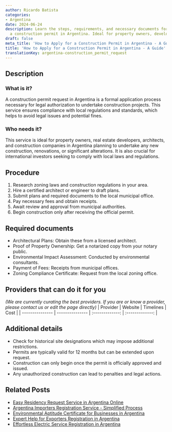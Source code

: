 ```yaml
---
author: Ricardo Batista
categories:
- Argentina
date: 2024-06-24
description: Learn the steps, requirements, and necessary documents for obtaining
  a construction permit in Argentina. Ideal for property owners, developers, and investors.
draft: false
meta_title: 'How to Apply for a Construction Permit in Argentina - A Guide'
title: 'How to Apply for a Construction Permit in Argentina - A Guide'
translationKey: argentina-construction_permit_request
---
```



## Description
### What is it?
A construction permit request in Argentina is a formal application process necessary for legal authorization to undertake construction projects. This service ensures compliance with local regulations and standards, which helps to avoid legal issues and potential fines.

### Who needs it?
This service is ideal for property owners, real estate developers, architects, and construction companies in Argentina planning to undertake any new construction, renovations, or significant alterations. It is also crucial for international investors seeking to comply with local laws and regulations.

## Procedure

1. Research zoning laws and construction regulations in your area.
2. Hire a certified architect or engineer to draft plans.
3. Submit plans and required documents to the local municipal office.
4. Pay necessary fees and obtain receipts.
5. Await review and approval from municipal authorities.
6. Begin construction only after receiving the official permit.


## Required documents

- Architectural Plans: Obtain these from a licensed architect.
- Proof of Property Ownership: Get a notarized copy from your notary public.
- Environmental Impact Assessment: Conducted by environmental consultants.
- Payment of Fees: Receipts from municipal offices.
- Zoning Compliance Certificate: Request from the local zoning office.


## Providers that can do it for you
_(We are currently curating the best providers. If you are or know a provider, please contact us or edit the page directly)_
| Provider        |     Website     |     Timelines    |       Cost      |
| --------------- | --------------- |  :-------------: | :-------------: |

## Additional details

- Check for historical site designations which may impose additional restrictions.
- Permits are typically valid for 12 months but can be extended upon request.
- Construction can only begin once the permit is officially approved and issued.
- Any unauthorized construction can lead to penalties and legal actions.

## Related Posts

- [Easy Residency Request Service in Argentina Online](https://tramitit.com/english/guides/argentina/residency_request/)
- [Argentina Importers Registration Service - Simplified Process](https://tramitit.com/english/guides/argentina/importers_registration/)
- [Environmental Aptitude Certificate for Businesses in Argentina](https://tramitit.com/english/guides/argentina/environmental_aptitude_certificate/)
- [Expert Help for Exporters Registration in Argentina](https://tramitit.com/english/guides/argentina/exporters_registration/)
- [Effortless Electric Service Registration in Argentina](https://tramitit.com/english/guides/argentina/electric_service_registration/)